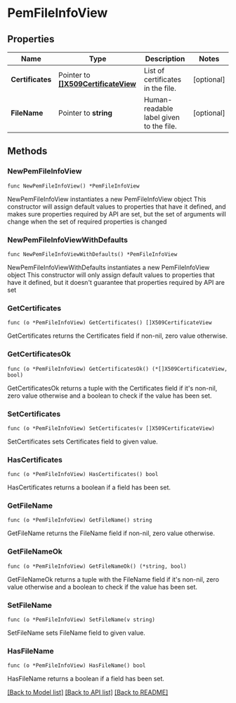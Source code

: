 # PemFileInfoView

## Properties

Name | Type | Description | Notes
------------ | ------------- | ------------- | -------------
**Certificates** | Pointer to [**[]X509CertificateView**](X509CertificateView.md) | List of certificates in the file. | [optional] 
**FileName** | Pointer to **string** | Human-readable label given to the file. | [optional] 

## Methods

### NewPemFileInfoView

`func NewPemFileInfoView() *PemFileInfoView`

NewPemFileInfoView instantiates a new PemFileInfoView object
This constructor will assign default values to properties that have it defined,
and makes sure properties required by API are set, but the set of arguments
will change when the set of required properties is changed

### NewPemFileInfoViewWithDefaults

`func NewPemFileInfoViewWithDefaults() *PemFileInfoView`

NewPemFileInfoViewWithDefaults instantiates a new PemFileInfoView object
This constructor will only assign default values to properties that have it defined,
but it doesn't guarantee that properties required by API are set

### GetCertificates

`func (o *PemFileInfoView) GetCertificates() []X509CertificateView`

GetCertificates returns the Certificates field if non-nil, zero value otherwise.

### GetCertificatesOk

`func (o *PemFileInfoView) GetCertificatesOk() (*[]X509CertificateView, bool)`

GetCertificatesOk returns a tuple with the Certificates field if it's non-nil, zero value otherwise
and a boolean to check if the value has been set.

### SetCertificates

`func (o *PemFileInfoView) SetCertificates(v []X509CertificateView)`

SetCertificates sets Certificates field to given value.

### HasCertificates

`func (o *PemFileInfoView) HasCertificates() bool`

HasCertificates returns a boolean if a field has been set.

### GetFileName

`func (o *PemFileInfoView) GetFileName() string`

GetFileName returns the FileName field if non-nil, zero value otherwise.

### GetFileNameOk

`func (o *PemFileInfoView) GetFileNameOk() (*string, bool)`

GetFileNameOk returns a tuple with the FileName field if it's non-nil, zero value otherwise
and a boolean to check if the value has been set.

### SetFileName

`func (o *PemFileInfoView) SetFileName(v string)`

SetFileName sets FileName field to given value.

### HasFileName

`func (o *PemFileInfoView) HasFileName() bool`

HasFileName returns a boolean if a field has been set.


[[Back to Model list]](../README.md#documentation-for-models) [[Back to API list]](../README.md#documentation-for-api-endpoints) [[Back to README]](../README.md)


